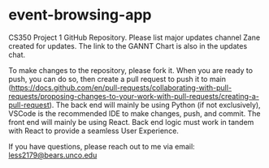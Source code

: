 # event-browsing-app
CS350 Project 1 GitHub Repository. Please list major updates channel Zane created for updates. The link to the GANNT Chart is also in the updates chat.

To make changes to the repository, please fork it. When you are ready to push, you can do so, then create a pull request to push it to main (https://docs.github.com/en/pull-requests/collaborating-with-pull-requests/proposing-changes-to-your-work-with-pull-requests/creating-a-pull-request). The back end will mainly be using Python (if not exclusively), VSCode is the recommended IDE to make changes, push, and commit. The front end will mainly be using React. Back end logic must work in tandem with React to provide a seamless User Experience.

If you have questions, please reach out to me via email: less2179@bears.unco.edu
